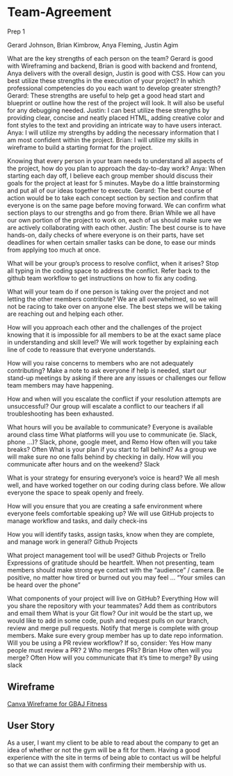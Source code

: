 # Team-Agreement

Prep 1

Gerard Johnson, Brian Kimbrow, Anya Fleming, Justin Agim

What are the key strengths of each person on the team? 
Gerard is good with Wireframing and backend, Brian is good with backend and frontend, Anya delivers with the overall design, Justin is good with CSS.
How can you best utilize these strengths in the execution of your project? In which professional competencies do you each want to develop greater strength? 
Gerard: These strengths are useful to help get a good head start and blueprint or outline how the rest of the project will look. It will also be useful for any debugging needed. 
Justin: I can best utilize these strengths by providing clear, concise and neatly placed HTML, adding creative color and font styles to the text and providing an intricate way to have users interact.
Anya: I will utilize my strengths by adding the necessary information that I am most confident within the project.
Brian: I will utilize my skills in wireframe to build a starting format for the project.

Knowing that every person in your team needs to understand all aspects of the project, how do you plan to approach the day-to-day work?
Anya: When starting each day off, I believe each group member should discuss their goals for the project at least for 5 minutes. Maybe do a little brainstorming and put all of our ideas together to execute.
Gerard: The best course of action would be to take each concept section by section and confirm that everyone is on the same page before moving forward. We can confirm what section plays to our strengths and go from there.
Brian While we all have our own portion of the project to work on, each of us should make sure we are actively collaborating with each other.
Justin: The best course is to have hands-on, daily checks of where everyone is on their parts, have set deadlines for when certain smaller tasks can be done, to ease our minds from applying too much at once. 


What will be your group’s process to resolve conflict, when it arises?
Stop all typing in the coding space to address the conflict. Refer back to the github team workflow to get instructions on how to fix any coding. 

What will your team do if one person is taking over the project and not letting the other members contribute?
We are all overwhelmed, so we will not be racing to take over on anyone else. The best steps we will be taking are reaching out and helping each other.

How will you approach each other and the challenges of the project knowing that it is impossible for all members to be at the exact same place in understanding and skill level?
We will work together by explaining each line of code to reassure that everyone understands.

How will you raise concerns to members who are not adequately contributing?
Make a note to ask everyone if help is needed, start our stand-up meetings by asking if there are any issues or challenges our fellow team members may have happening.

How and when will you escalate the conflict if your resolution attempts are unsuccessful?
Our group will escalate a conflict to our teachers if all troubleshooting has been exhausted. 

What hours will you be available to communicate? 
Everyone is available around class time
What platforms will you use to communicate (ie. Slack, phone …)?
Slack, phone, google meet, and Remo
How often will you take breaks?
Often
What is your plan if you start to fall behind?
As a group we will make sure no one falls behind by checking in daily.
How will you communicate after hours and on the weekend?
Slack

What is your strategy for ensuring everyone’s voice is heard?
We all mesh well, and have worked together on our coding during class before. We allow everyone the space to speak openly and freely.

How will you ensure that you are creating a safe environment where everyone feels comfortable speaking up?
We will use GitHub projects to manage workflow and tasks, and daily check-ins

How you will identify tasks, assign tasks, know when they are complete, and manage work in general?
Github Projects

What project management tool will be used? Github Projects or Trello
Expressions of gratitude should be heartfelt. 
When not presenting, team members should make strong eye contact with the “audience” / camera.
Be positive, no matter how tired or burned out you may feel … “Your smiles can be heard over the phone”


What components of your project will live on GitHub? Everything
How will you share the repository with your teammates? Add them as contributors and email them
What is your Git flow? Our init would be the start up, we would like to add in some code, push and request pulls on our branch, review and merge pull requests. Notify that merge is complete with group members. Make sure every group member has up to date repo information. 
Will you be using a PR review workflow? If so, consider: Yes
How many people must review a PR? 2
Who merges PRs? Brian 
How often will you merge? Often
How will you communicate that it’s time to merge? By using slack


## Wireframe

[Canva Wireframe for GBAJ Fitness](https://www.canva.com/design/DAFtKdc-_AU/oFuAiihcPc4cVkoUVmjk8g/view?utm_content=DAFtKdc-_AU&utm_campaign=designshare&utm_medium=link&utm_source=publishsharelink)

## User Story

As a user, I want my client to be able to read about the company to get an idea of whether or not the gym will be a fit for them. Having a good experience with the site in terms of being able to contact us will be helpful so that we can assist them with confirming their membership with us. 

